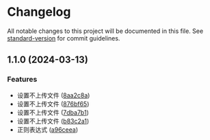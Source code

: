 # Changelog

All notable changes to this project will be documented in this file. See [standard-version](https://github.com/conventional-changelog/standard-version) for commit guidelines.

## 1.1.0 (2024-03-13)


### Features

* 设置不上传文件 ([8aa2c8a](https://github.com/LucyLiu1226/regularList/commit/8aa2c8ad98f64f64057c0b23e7327ca4a0fd48bb))
* 设置不上传文件 ([876bf65](https://github.com/LucyLiu1226/regularList/commit/876bf652ef9939d3fb9e1b216ed1226da6b66573))
* 设置不上传文件 ([7dba7b1](https://github.com/LucyLiu1226/regularList/commit/7dba7b198e583d161ccf4bdcc6859651076c7bb7))
* 设置不上传文件 ([b83c2a1](https://github.com/LucyLiu1226/regularList/commit/b83c2a1ebb5113eeb14ed88d2e7e2d52a2187e5e))
* 正则表达式 ([a96ceea](https://github.com/LucyLiu1226/regularList/commit/a96ceea4b1f6d2e63345a26562f9b0c7f6c2f841))
